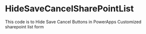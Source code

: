 # HideSaveCancelSharePointList
This code is to Hide Save Cancel Buttons in PowerApps Customized sharepoint list form
